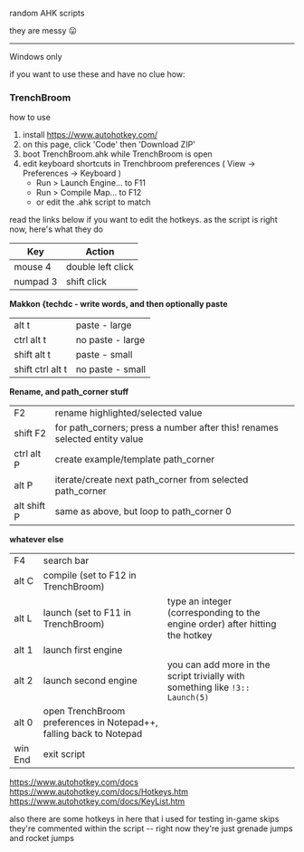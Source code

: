 random AHK scripts

they are messy 😛

---

Windows only

if you want to use these and have no clue how:

### TrenchBroom

how to use

1. install https://www.autohotkey.com/
2. on this page, click 'Code' then 'Download ZIP'
3. boot TrenchBroom.ahk while TrenchBroom is open
4. edit keyboard shortcuts in Trenchbroom preferences ( View -> Preferences -> Keyboard )
   - Run > Launch Engine... to F11
   - Run > Compile Map... to F12
   - or edit the .ahk script to match

read the links below if you want to edit the hotkeys.
as the script is right now, here's what they do

| Key      | Action            |
| -------- | ----------------- |
| mouse 4  | double left click |
| numpad 3 | shift click       |

**Makkon {techdc - write words, and then optionally paste**

|                  |                  |
| ---------------- | ---------------- |
| alt t            | paste - large    |
| ctrl alt t       | no paste - large |
| shift alt t      | paste - small    |
| shift ctrl alt t | no paste - small |

**Rename, and path_corner stuff**

|              |                                                         |
| ------------ | ------------------------------------------------------- |
| F2           | rename highlighted/selected value                |
| shift F2     | for path_corners; press a number after this! renames selected entity value |
| ctrl alt P | create example/template path_corner                     |
| alt P        | iterate/create next path_corner from selected path_corner                         |
| alt shift P  | same as above, but loop to path_corner 0                |

**whatever else**

|         |                                                                    |                                                                               |
| ------- | ------------------------------------------------------------------ | ----------------------------------------------------------------------------- |
| F4      | search bar                                                         |                                                                               |
| alt C   | compile (set to F12 in TrenchBroom)                                |                                                                               |
| alt L   | launch (set to F11 in TrenchBroom)                                 | type an integer (corresponding to the engine order) after hitting the hotkey  |
| alt 1   | launch first engine                                                |                                                                               |
| alt 2   | launch second engine                                               | you can add more in the script trivially with something like `!3:: Launch(5)` |
| alt 0   | open TrenchBroom preferences in Notepad++, falling back to Notepad |
| win End | exit script                                                        |

https://www.autohotkey.com/docs  
https://www.autohotkey.com/docs/Hotkeys.htm  
https://www.autohotkey.com/docs/KeyList.htm

also there are some hotkeys in here that i used for testing in-game skips  
they're commented within the script -- right now they're just grenade jumps and rocket jumps
